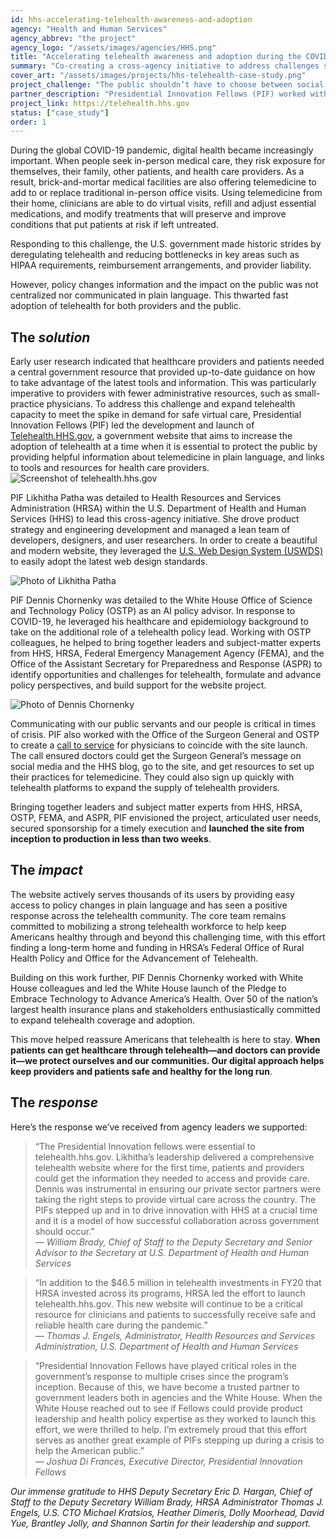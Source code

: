 ```yaml
---
id: hhs-accelerating-telehealth-awareness-and-adoption
agency: "Health and Human Services"
agency_abbrev: "the project"
agency_logo: "/assets/images/agencies/HHS.png"
title: "Accelerating telehealth awareness and adoption during the COVID-19 pandemic"
summary: "Co-creating a cross-agency initiative to address challenges seen in adopting telehealth and serve 1M+ health care providers and 300M+ patients across the U.S."
cover_art: "/assets/images/projects/hhs-telehealth-case-study.png"
project_challenge: "The public shouldn’t have to choose between social distancing and receiving medical care. How might we expedite awareness and adoption of telehealth at the peak of a public health emergency?"
partner_description: "Presidential Innovation Fellows (PIF) worked with Health Resources and Services Administration (HRSA), the U.S. Department of Health and Human Services, the White House Office of Science and Technology Policy (OSTP), and the Office of the Surgeon General (OSG) to lead a cross-agency initiative to address challenges seen in adopting telehealth and serve 1M+ health care providers and 300M+ patients across the U.S."
project_link: https://telehealth.hhs.gov
status: ["case_study"]
order: 1
---
```


During the global COVID-19 pandemic, digital health became increasingly important. When people seek in-person medical care, they risk exposure for themselves, their family, other patients, and health care providers. As a result, brick-and-mortar medical facilities are also offering telemedicine to add to or replace traditional in-person office visits. Using telemedicine from their home, clinicians are able to do virtual visits, refill and adjust essential medications, and modify treatments that will preserve and improve conditions that put patients at risk if left untreated.

Responding to this challenge, the U.S. government made historic strides by deregulating telehealth and reducing bottlenecks in key areas such as HIPAA requirements, reimbursement arrangements, and provider liability.

However, policy changes information and the impact on the public was not centralized nor communicated in plain language. This thwarted fast adoption of telehealth for both providers and the public.

<h2 class="text-primary text-no-italic" id="the-solution">The <em>solution</em></h2>
Early user research indicated that healthcare providers and patients needed a central government resource that provided up-to-date guidance on how to take advantage of the latest tools and information. This was particularly imperative to providers with fewer administrative resources, such as small-practice physicians. To address this challenge and expand telehealth capacity to meet the spike in demand for safe virtual care, Presidential Innovation Fellows (PIF) led the development and launch of <a href="https://telehealth.hhs.gov/">Telehealth.HHS.gov</a>, a government website that aims to increase the adoption of telehealth at a time when it is essential to protect the public by providing helpful information about telemedicine in plain language, and links to tools and resources for health care providers.

<div class="usa-image-block">
  <img src="{{site.baseurl}}/assets/images/projects/hhs-telehealth-website.png" class="" alt="Screenshot of telehealth.hhs.gov" />
</div>

PIF Likhitha Patha was detailed to Health Resources and Services Administration (HRSA) within the U.S. Department of Health and Human Services (HHS) to lead this cross-agency initiative. She drove product strategy and engineering development and managed a lean team of developers, designers, and user researchers. In order to create a beautiful and modern website, they leveraged the <a href="https://designsystem.digital.gov/">U.S. Web Design System (USWDS)</a> to easily adopt the latest web design standards.

<div class="usa-image-block">
 <img src="{{site.baseurl}}/assets/images/projects/hhs-telehealth-likhitha-patha.jpg" class="" alt="Photo of Likhitha Patha"/>
</div>

PIF Dennis Chornenky was detailed to the White House Office of Science and Technology Policy (OSTP) as an AI policy advisor.  In response to COVID-19, he leveraged his healthcare and epidemiology background to take on the additional role of a telehealth policy lead.  Working with OSTP colleagues, he helped to bring together leaders and subject-matter experts from HHS, HRSA, Federal Emergency Management Agency (FEMA), and the Office of the Assistant Secretary for Preparedness and Response (ASPR) to identify opportunities and challenges for telehealth, formulate and advance policy perspectives, and build support for the website project.

<div class="usa-image-block">
  <img src="{{site.baseurl}}/assets/images/projects/hhs-telehealth-dennis-chornenky.jpg" class="" alt="Photo of Dennis Chornenky"/>
</div>

Communicating with our public servants and our people is critical in times of crisis. PIF also worked with the Office of the Surgeon General and OSTP to create a <a href="https://www.hhs.gov/blog/2020/04/22/health-providers-join-the-telehealth-revolution.html">call to service</a> for physicians to coincide with the site launch. The call ensured doctors could get the Surgeon General’s message on social media and the HHS blog, go to the site, and get resources to set up their practices for telemedicine. They could also sign up quickly with telehealth platforms to expand the supply of telehealth providers.

Bringing together leaders and subject matter experts from HHS, HRSA, OSTP, FEMA, and ASPR, PIF envisioned the project, articulated user needs, secured sponsorship for a timely execution and <strong>launched the site from inception to production in less than two weeks</strong>.

<h2 class="text-primary text-no-italic" id="the-impact">The <em>impact</em></h2>
The website actively serves thousands of its users by providing easy access to policy changes in plain language and has seen a positive response across the telehealth community. The core team remains committed to mobilizing a strong telehealth workforce to help keep Americans healthy through and beyond this challenging time, with this effort finding a long-term home and funding in HRSA’s Federal Office of Rural Health Policy and Office for the Advancement of Telehealth.

Building on this work further, PIF Dennis Chornenky worked with White House colleagues and led the White House launch of the Pledge to Embrace Technology to Advance America’s Health. Over 50 of the nation’s largest health insurance plans and stakeholders enthusiastically committed to expand telehealth coverage and adoption.

This move helped reassure Americans that telehealth is here to stay. <strong>When patients can get healthcare through telehealth—and doctors can provide it—we protect ourselves and our communities. Our digital approach helps keep providers and patients safe and healthy for the long run</strong>.

<h2 class="text-primary text-no-italic" id="the-response">The <em>response</em></h2>

Here’s the response we’ve received from agency leaders we supported:

<blockquote>“The Presidential Innovation fellows were essential to telehealth.hhs.gov. Likhitha’s leadership delivered a comprehensive  telehealth website where for the first time, patients and providers could get the information they needed to access and provide care. Dennis was instrumental in ensuring our private sector partners were taking the right steps to provide virtual care across the country. The PIFs stepped up and in to drive innovation with HHS at a crucial time and it is a model of how successful collaboration across government should occur.”
<footer><cite>— William Brady, Chief of Staff to the Deputy Secretary and Senior Advisor to the Secretary at U.S. Department of Health and Human Services</cite></footer>
</blockquote>

<blockquote>“In addition to the $46.5 million in telehealth investments in FY20 that HRSA invested across its programs, HRSA led the effort to launch telehealth.hhs.gov. This new website will continue to be a critical resource for clinicians and patients to successfully receive safe and reliable health care during the pandemic.”
<footer><cite>— Thomas J. Engels, Administrator, Health Resources and Services Administration, U.S. Department of Health and Human Services</cite></footer>
</blockquote>

<blockquote>“Presidential Innovation Fellows have played critical roles in the government’s response to multiple crises since the program’s inception. Because of this, we have become a trusted partner to government leaders both in agencies and the White House. When the White House reached out to see if Fellows could provide product leadership and health policy expertise as they worked to launch this effort, we were thrilled to help. I’m extremely proud that this effort serves as another great example of PIFs stepping up during a crisis to help the American public.”
<footer><cite>— Joshua Di Frances, Executive Director, Presidential Innovation Fellows</cite></footer>
</blockquote>

<em>Our immense gratitude to HHS Deputy Secretary Eric D. Hargan, Chief of Staff to the Deputy Secretary William Brady, HRSA Administrator Thomas J. Engels, U.S. CTO Michael Kratsios, Heather Dimeris, Dolly Moorhead, David Yue, Brantley Jolly, and Shannon Sartin for their leadership and support.</em>
